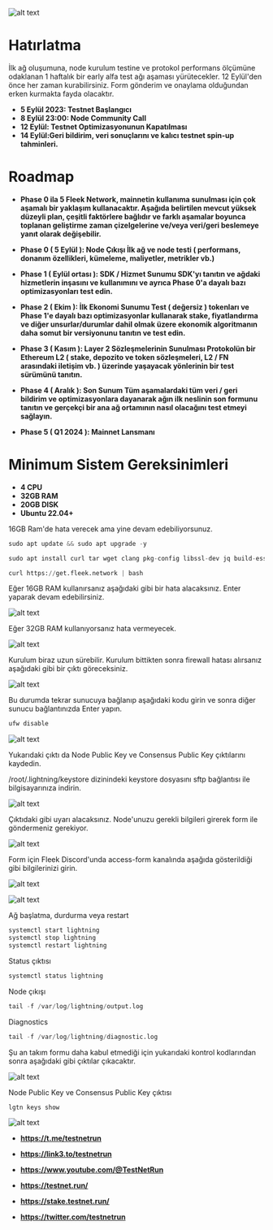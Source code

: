 ![alt text](https://i.hizliresim.com/6980i8v.png)

# Hatırlatma

İlk ağ oluşumuna, node kurulum testine ve protokol performans ölçümüne odaklanan 1 haftalık bir early alfa test ağı aşaması yürütecekler.
12 Eylül'den önce her zaman kurabilirsiniz. Form gönderim ve onaylama olduğundan erken kurmakta fayda olacaktır.

- **5 Eylül 2023: Testnet Başlangıcı** 
- **8 Eylül 23:00: Node Community Call**
- **12 Eylül: Testnet Optimizasyonunun Kapatılması**
- **14 Eylül:Geri bildirim, veri sonuçlarını ve kalıcı testnet spin-up tahminleri.**

# Roadmap

- **Phase 0 ila 5
Fleek Network, mainnetin kullanıma sunulması için çok aşamalı bir yaklaşım kullanacaktır. Aşağıda belirtilen mevcut yüksek düzeyli plan, çeşitli faktörlere bağlıdır ve farklı aşamalar boyunca toplanan geliştirme zaman çizelgelerine ve/veya veri/geri beslemeye yanıt olarak değişebilir.**

- **Phase 0 ( 5 Eylül ): Node Çıkışı
İlk ağ ve node testi ( performans, donanım özellikleri, kümeleme, maliyetler, metrikler vb.)**

- **Phase 1 ( Eylül ortası ): SDK / Hizmet Sunumu
SDK'yı tanıtın ve ağdaki hizmetlerin inşasını ve kullanımını ve ayrıca Phase 0'a dayalı bazı optimizasyonları test edin.**

- **Phase 2 ( Ekim ): İlk Ekonomi Sunumu
Test ( değersiz ) tokenları ve Phase 1'e dayalı bazı optimizasyonlar kullanarak stake, fiyatlandırma ve diğer unsurlar/durumlar dahil olmak üzere ekonomik algoritmanın daha somut bir versiyonunu tanıtın ve test edin.**

- **Phase 3 ( Kasım ): Layer 2 Sözleşmelerinin Sunulması
Protokolün bir Ethereum L2 ( stake, depozito ve token sözleşmeleri, L2 / FN arasındaki iletişim vb. ) üzerinde yaşayacak yönlerinin bir test sürümünü tanıtın.**

- **Phase 4 ( Aralık ): Son Sunum
Tüm aşamalardaki tüm veri / geri bildirim ve optimizasyonlara dayanarak ağın ilk neslinin son formunu tanıtın ve gerçekçi bir ana ağ ortamının nasıl olacağını test etmeyi sağlayın.**

- **Phase 5 ( Q1 2024 ): Mainnet Lansmanı**

# Minimum Sistem Gereksinimleri

- **4 CPU**
- **32GB RAM**
- **20GB DISK**
- **Ubuntu 22.04+**

16GB Ram'de hata verecek ama yine devam edebiliyorsunuz. 



```python
sudo apt update && sudo apt upgrade -y
```

```python
sudo apt install curl tar wget clang pkg-config libssl-dev jq build-essential bsdmainutils git make ncdu gcc git jq chrony liblz4-tool -y
```

```python
curl https://get.fleek.network | bash
```

Eğer 16GB RAM kullanırsanız aşağıdaki gibi bir hata alacaksınız. Enter yaparak devam edebilirsiniz.

![alt text](https://i.hizliresim.com/ad5gmgq.png)

Eğer 32GB RAM kullanıyorsanız hata vermeyecek.


![alt text](https://i.hizliresim.com/tqz27hc.png)

Kurulum biraz uzun sürebilir. Kurulum bittikten sonra firewall hatası alırsanız aşağıdaki gibi bir çıktı göreceksiniz.

![alt text](https://i.hizliresim.com/ol7tdnc.png)

Bu durumda tekrar sunucuya bağlanıp aşağıdaki kodu girin ve sonra diğer sunucu bağlantınızda Enter yapın.

```python
ufw disable
```

![alt text](https://i.hizliresim.com/d1rozv4.png)

Yukarıdaki çıktı da Node Public Key ve Consensus Public Key çıktılarını kaydedin. 

/root/.lightning/keystore dizinindeki keystore dosyasını sftp bağlantısı ile bilgisayarınıza indirin.

![alt text](https://i.hizliresim.com/m7k1ro4.png)



Çıktıdaki gibi uyarı alacaksınız. Node'unuzu gerekli bilgileri girerek form ile göndermeniz gerekiyor. 

![alt text](https://i.hizliresim.com/eg3om5z.png)

Form için Fleek Discord'unda access-form kanalında aşağıda gösterildiği gibi bilgilerinizi girin. 


![alt text](https://i.hizliresim.com/7rehvjp.png)

![alt text](https://i.hizliresim.com/p2ywll6.png)

Ağ başlatma, durdurma veya restart

```python
systemctl start lightning
systemctl stop lightning
systemctl restart lightning
```


Status çıktısı

```python
systemctl status lightning
```

Node çıkışı 

```python
tail -f /var/log/lightning/output.log
```

Diagnostics

```python
tail -f /var/log/lightning/diagnostic.log
```

Şu an takım formu daha kabul etmediği için yukarıdaki kontrol kodlarından sonra aşağıdaki gibi çıktılar çıkacaktır. 

![alt text](https://i.hizliresim.com/6dwtcob.png)


Node Public Key ve Consensus Public Key çıktısı

```python
lgtn keys show
```

![alt text](https://i.hizliresim.com/en9uqkx.png)



- **https://t.me/testnetrun**

- **https://link3.to/testnetrun**

- **https://www.youtube.com/@TestNetRun**

- **https://testnet.run/**

- **https://stake.testnet.run/**

- **https://twitter.com/testnetrun**





